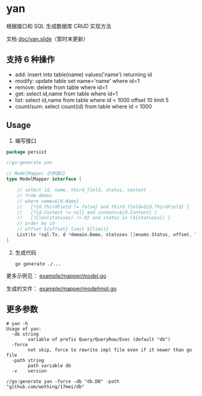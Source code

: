 yan
================================================================================

根据接口和 SQL 生成数据库 CRUD 实现方法

文档 [doc/yan.slide](doc/yan.slide)（暂时未更新）

支持 6 种操作
--------------------------------------------------------------------------------

* add: insert into table(name) values('name') returning id
* modify: update table set name='name' where id=1
* remove: delete from table where id=1
* get: select id,name from table where id=1
* list: select id,name from table where id < 1000 offset 10 limit 5
* count/sum: select count(id) from table where id < 1000


Usage
--------------------------------------------------------------------------------

1. 编写接口

```go
package persist

//go:generate yan

// ModelMapper 示例接口
type ModelMapper interface {

	// select id, name, third_field, status, content
	// from demos
	// where name=${d.Name}
	//   [?{d.ThirdField != false} and third_field=${d.ThirdField} ]
	//   [?{d.Content != nil} and content=${d.Content} ]
	//   [?{len(statuses) != 0} and status in (${statuses}) ]
	// order by id
	// offset ${offset} limit ${limit}
	List(tx *sql.Tx, d *domain.Demo, statuses []enums.Status, offset, limit int) ([]*domain.Demo, error)
}
```

2. 生成代码

    `go generate ./...`

更多示例见： [example/mapper/model.go](example/mapper/model.go)

生成的文件： [example/mapper/modelimpl.go](example/mapper/modelimpl.go)


更多参数
--------------------------------------------------------------------------------

```
# yan -h
Usage of yan:
  -db string
    	variable of prefix Query/QueryRow/Exec (default "db")
  -force
    	not skip, force to rewrite impl file even if it newer than go file
  -path string
    	path variable db
  -v	version

//go:generate yan -force -db "db.DB" -path "github.com/wothing/17mei/db"
```
